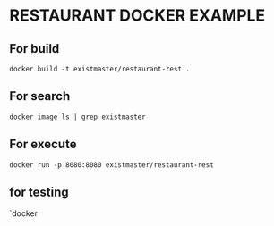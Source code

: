 # RESTAURANT DOCKER EXAMPLE

## For build
`docker build -t existmaster/restaurant-rest .`

## For search
`docker image ls | grep existmaster`

## For execute
`docker run -p 8080:8080 existmaster/restaurant-rest`

## for testing
`docker 